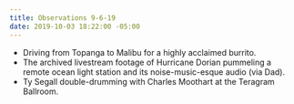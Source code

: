 ```yaml
---
title: Observations 9-6-19
date: 2019-10-03 18:22:00 -05:00
---
```


- Driving from Topanga to Malibu for a highly acclaimed burrito.
- The archived livestream footage of Hurricane Dorian pummeling a remote ocean light station and its noise-music-esque audio (via Dad).
- Ty Segall double-drumming with Charles Moothart at the Teragram Ballroom.